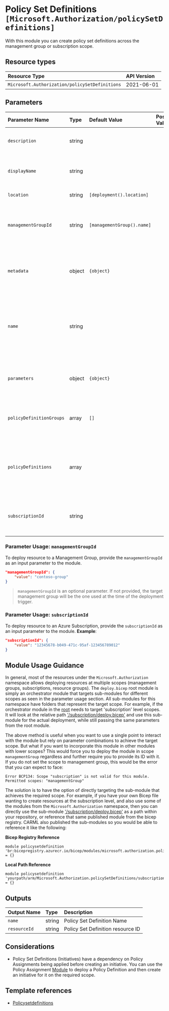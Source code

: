 # Policy Set Definitions `[Microsoft.Authorization/policySetDefinitions]`

With this module you can create policy set definitions across the management group or subscription scope.

## Resource types

| Resource Type | API Version |
| :-- | :-- |
| `Microsoft.Authorization/policySetDefinitions` | 2021-06-01 |

## Parameters

| Parameter Name | Type | Default Value | Possible Values | Description |
| :-- | :-- | :-- | :-- | :-- |
| `description` | string |  |  | Optional. The description name of the Set Definition (Initiative) |
| `displayName` | string |  |  | Optional. The display name of the Set Definition (Initiative). Maximum length is 128 characters. |
| `location` | string | `[deployment().location]` |  | Optional. Location for all resources. |
| `managementGroupId` | string | `[managementGroup().name]` |  | Optional. The group ID of the Management Group (Scope). If not provided, will use the current scope for deployment. |
| `metadata` | object | `{object}` |  | Optional. The Set Definition (Initiative) metadata. Metadata is an open ended object and is typically a collection of key-value pairs. |
| `name` | string |  |  | Required. Specifies the name of the policy Set Definition (Initiative). Maximum length is 24 characters for management group scope and 64 characters for subscription scope. |
| `parameters` | object | `{object}` |  | Optional. The Set Definition (Initiative) parameters that can be used in policy definition references. |
| `policyDefinitionGroups` | array | `[]` |  | Optional. The metadata describing groups of policy definition references within the Policy Set Definition (Initiative). |
| `policyDefinitions` | array |  |  | Required. The array of Policy definitions object to include for this policy set. Each object must include the Policy definition ID, and optionally other properties like parameters |
| `subscriptionId` | string |  |  | Optional. The subscription ID of the subscription (Scope). Cannot be used with managementGroupId |

### Parameter Usage: `managementGroupId`

To deploy resource to a Management Group, provide the `managementGroupId` as an input parameter to the module.

```json
"managementGroupId": {
    "value": "contoso-group"
}
```

> `managementGroupId` is an optional parameter. If not provided, the target management group will be the one used at the time of the deployment trigger.

### Parameter Usage: `subscriptionId`

To deploy resource to an Azure Subscription, provide the `subscriptionId` as an input parameter to the module. **Example**:

```json
"subscriptionId": {
    "value": "12345678-b049-471c-95af-123456789012"
}
```

## Module Usage Guidance

In general, most of the resources under the `Microsoft.Authorization` namespace allows deploying resources at multiple scopes (management groups, subscriptions, resource groups). The `deploy.bicep` root module is simply an orchestrator module that targets sub-modules for different scopes as seen in the parameter usage section. All sub-modules for this namespace have folders that represent the target scope. For example, if the orchestrator module in the [root](deploy.bicep) needs to target 'subscription' level scopes. It will look at the relative path ['/subscription/deploy.bicep'](./subscription/deploy.bicep) and use this sub-module for the actual deployment, while still passing the same parameters from the root module.

The above method is useful when you want to use a single point to interact with the module but rely on parameter combinations to achieve the target scope. But what if you want to incorporate this module in other modules with lower scopes? This would force you to deploy the module in scope `managementGroup` regardless and further require you to provide its ID with it. If you do not set the scope to management group, this would be the error that you can expect to face:

```bicep
Error BCP134: Scope "subscription" is not valid for this module. Permitted scopes: "managementGroup"
```

The solution is to have the option of directly targeting the sub-module that achieves the required scope. For example, if you have your own Bicep file wanting to create resources at the subscription level, and also use some of the modules from the `Microsoft.Authorization` namespace, then you can directly use the sub-module ['/subscription/deploy.bicep'](./subscription/deploy.bicep) as a path within your repository, or reference that same published module from the bicep registry. CARML also published the sub-modules so you would be able to reference it like the following:

**Bicep Registry Reference**
```bicep
module policysetdefinition 'br:bicepregistry.azurecr.io/bicep/modules/microsoft.authorization.policysetdefinitions.subscription:version' = {}
```
**Local Path Reference**
```bicep
module policysetdefinition 'yourpath/arm/Microsoft.Authorization.policySetDefinitions/subscription/deploy.bicep' = {}
```

## Outputs

| Output Name | Type | Description |
| :-- | :-- | :-- |
| `name` | string | Policy Set Definition Name |
| `resourceId` | string | Policy Set Definition resource ID |

## Considerations

- Policy Set Definitions (Initiatives) have a dependency on Policy Assignments being applied before creating an initiative. You can use the Policy Assignment [Module](../policyDefinitions/deploy.bicep) to deploy a Policy Definition and then create an initiative for it on the required scope.

## Template references

- [Policysetdefinitions](https://docs.microsoft.com/en-us/azure/templates/Microsoft.Authorization/2021-06-01/policySetDefinitions)
